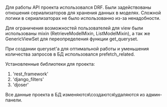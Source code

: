 Для работы API проекта использовался DRF. Были задействованы отношения сериализаторов для хранения данных в моделях. Сложной логики в сериализаторах не было использованно из-за ненадобности.

Для ограничения возможностей пользователей для view были использованы mixin (RetrieveModelMixin, ListModelMixin), а так же GenericViewSet для переопределения функции get_queryset.

При создании queryset'а для оптимальной работы и уменьшения количества запросов в БД использовался prefetch_related.

Установленные библиотеки для проекта:
1. 'rest_framework'
2. 'django_filters'
3. 'djoser'

Все данные проекта в БД изменяются\создаются\удаляются из админ-панели.